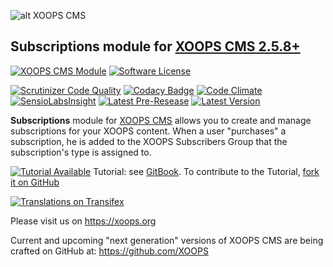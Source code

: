 ![alt XOOPS CMS](https://xoops.org/images/logoXoops4GithubRepository.png)
## Subscriptions module for  [XOOPS CMS 2.5.8+](https://xoops.org)
[![XOOPS CMS Module](https://img.shields.io/badge/XOOPS%20CMS-Module-blue.svg)](https://xoops.org)
[![Software License](https://img.shields.io/badge/license-GPL-brightgreen.svg?style=flat)](http://www.gnu.org/licenses/gpl-2.0.html)
 
[![Scrutinizer Code Quality](https://img.shields.io/scrutinizer/g/mambax7/subscription.svg?style=flat)](https://scrutinizer-ci.com/g/XoopsModules25x/subscription/?branch=master)
[![Codacy Badge](https://api.codacy.com/project/badge/grade/38d5f7934bab4418ae00f6c70aa53150)](https://www.codacy.com/app/mambax7/subscription_2)
[![Code Climate](https://img.shields.io/codeclimate/github/mambax7/subscription.svg?style=flat)](https://codeclimate.com/github/XoopsModules25x/subscription)
[![SensioLabsInsight](https://insight.sensiolabs.com/projects/868387cb-e0fc-4107-a00d-8d155ea003d7/mini.png)](https://insight.sensiolabs.com/projects/868387cb-e0fc-4107-a00d-8d155ea003d7)
[![Latest Pre-Resease](https://img.shields.io/github/tag/XoopsModules25x/subscription.svg?style=flat)](https://github.com/XoopsModules25x/subscription/tags/)
[![Latest Version](https://img.shields.io/github/release/XoopsModules25x/subscription.svg?style=flat)](https://github.com/XoopsModules25x/subscription/releases/)

**Subscriptions** module for [XOOPS CMS](https://xoops.org) allows you to create and manage subscriptions for your XOOPS content.  When a user "purchases" a subscription, he is added to the
XOOPS Subscribers Group that the subscription's type is assigned to.

[![Tutorial Available](https://xoops.org/images/tutorial-available-blue.svg)](https://www.gitbook.com/book/xoops/subscription-tutorial/) Tutorial: see [GitBook](https://www.gitbook.com/book/xoops/subscription-tutorial/).
To contribute to the Tutorial, [fork it on GitHub](https://github.com/XoopsDocs/subscription-tutorial)

[![Translations on Transifex](https://xoops.org/images/translations-transifex-blue.svg)](https://www.transifex.com/xoops)

Please visit us on https://xoops.org

Current and upcoming "next generation" versions of XOOPS CMS are being crafted on GitHub at: https://github.com/XOOPS

